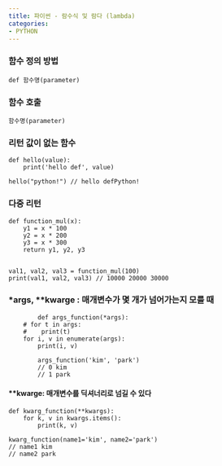```yaml
---
title: 파이썬 - 람수식 및 람다 (lambda)
categories:
- PYTHON
---
```


### 함수 정의 방법
```
def 함수명(parameter)
```

### 함수 호출
```
함수명(parameter)
```

### 리턴 값이 없는 함수
```
def hello(value):
    print('hello def', value)

hello("python!") // hello defPython!
```

### 다중 리턴

```
def function_mul(x):
    y1 = x * 100
    y2 = x * 200
    y3 = x * 300
    return y1, y2, y3


val1, val2, val3 = function_mul(100)
print(val1, val2, val3) // 10000 20000 30000
```

### *args, **kwarge : 매개변수가 몇 개가 넘어가는지 모를 때

```
		def args_function(*args):
    # for t in args:
    #    print(t)
    for i, v in enumerate(args):
        print(i, v)
				
		args_function('kim', 'park')
		// 0 kim
		// 1 park

```

#### **kwarge: 매개변수를 딕셔너리로 넘길 수 있다

```
def kwarg_function(**kwargs):
    for k, v in kwargs.items():
        print(k, v)

kwarg_function(name1='kim', name2='park')
// name1 kim
// name2 park
```
